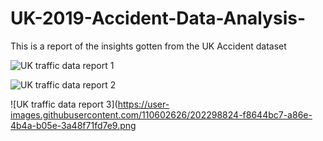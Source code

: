 # UK-2019-Accident-Data-Analysis-
This is a report of the insights gotten from the UK Accident dataset

![UK traffic data report 1](https://user-images.githubusercontent.com/110602626/202298795-bb571ac1-cfd1-4733-b1db-1da941047f89.png)

![UK traffic data report 2](https://user-images.githubusercontent.com/110602626/202298809-d011dfc1-bdff-4bbf-b3a9-dce945308b6c.png)

![UK traffic data report 3](https://user-images.githubusercontent.com/110602626/202298824-f8644bc7-a86e-4b4a-b05e-3a48f71fd7e9.png
